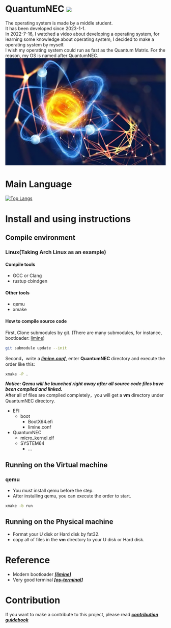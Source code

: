 # QuantumNEC ![](https://komarev.com/ghpvc/?username=SegmentationFaultCD&color=green)
The operating system is made by a middle student.<br>
It has been developed since 2023-1-1.<br>
In 2022-7-16, I watched a video about developing a operating system, for learning some knowledge about operating system, I decided to make a operating system by myself.<br>
I wish my operating system could run as fast as the Quantum Matrix. For the reason, my OS is named after QuantumNEC.
[![MasterHead](images/background.jpeg)](https://github.com/SegmentationFaultCD)

# Main Language

[![Top Langs](https://github-readme-stats.vercel.app/api/top-langs/?username=SegmentationFaultCD&layout=donut-vertical)](https://github.com/SegmentationFaultCD/QuantumNEC/tree/limine)

# Install and using instructions

## Compile environment

### Linux(Taking Arch Linux as an example)

#### Compile tools
- GCC or Clang
- rustup cbindgen
#### Other tools
- qemu
- xmake
#### How to compile source code
 
First, Clone submodules by git. (There are many submodules, for instance, bootloader: [limine](https://github.com/limine-bootloader/limine))
```bash
git submodule update --init
```

Second，write a ___[limine.conf](./source/boot/limine.conf)___, enter __QuantumNEC__ directory and execute the order like this:<br>
```bash
xmake -P .
```
___Notice: Qemu will be launched right away after all source code files have been compiled and linked.___<br>
After all of files are compiled completely，you will get a __vm__ directory under QuantumNEC directory.<br>
- EFI
  - boot
    - BootX64.efi
    - limine.conf
- QuantumNEC
    - micro_kernel.elf
    - SYSTEM64
      - ...<br>

## Running on the Virtual machine
### qemu
 - You must install qemu before the step.
 - After installing qemu, you can execute the order to start.
```bash
xmake -b run
```
## Running on the Physical machine
 - Format your U disk or Hard disk by fat32.
 - copy all of files in the __vm__ directory to your U disk or Hard disk.
# Reference
- Modern bootloader ___[[limine](https://github.com/limine-bootloader/limine)]___
- Very good terminal ___[[os-terminal](https://github.com/plos-clan/libos-terminal)]___
# Contribution
If you want to make a contribute to this project, please read ___[contribution guidebook](scripts/CONTRIBUTING.md)___